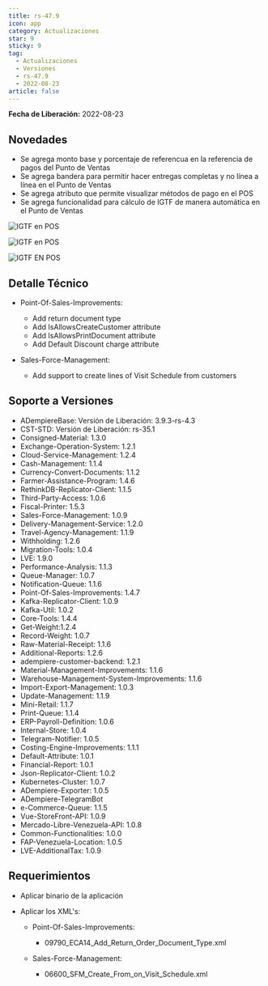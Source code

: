 ```yaml
---
title: rs-47.9
icon: app
category: Actualizaciones
star: 9
sticky: 9
tag:
  - Actualizaciones
  - Versiones
  - rs-47.9
  - 2022-08-23
article: false
---
```


**Fecha de Liberación:** 2022-08-23

## Novedades

- Se agrega monto base y porcentaje de referencua en la referencia de pagos del Punto de Ventas
- Se agrega bandera para permitir hacer entregas completas y no línea a línea en el Punto de Ventas
- Se agrega atributo que permite visualizar métodos de pago en el POS
- Se agrega funcionalidad para cálculo de IGTF de manera automática en el Punto de Ventas

![IGTF en POS](/assets/img/downloads/updates/resources/rs-47-9-fbtt.png)

![IGTF en POS](/assets/img/downloads/updates/resources/rs-47-9-fbtt-collect.gif)

![IGTF EN POS](/assets/img/downloads/updates/resources/rs-47-9-fbtt-generated.gif)

## Detalle Técnico

- Point-Of-Sales-Improvements:
  - Add return document type
  - Add IsAllowsCreateCustomer attribute
  - Add IsAllowsPrintDocument attribute
  - Add Default Discount charge attribute

- Sales-Force-Management:

  - Add support to create lines of Visit Schedule from customers


## Soporte a Versiones

- ADempiereBase: Versión de Liberación: 3.9.3-rs-4.3
- CST-STD: Versión de Liberación: rs-35.1
- Consigned-Material: 1.3.0
- Exchange-Operation-System: 1.2.1
- Cloud-Service-Management: 1.2.4
- Cash-Management: 1.1.4
- Currency-Convert-Documents: 1.1.2
- Farmer-Assistance-Program: 1.4.6
- RethinkDB-Replicator-Client: 1.1.5
- Third-Party-Access: 1.0.6
- Fiscal-Printer: 1.5.3
- Sales-Force-Management: 1.0.9
- Delivery-Management-Service: 1.2.0
- Travel-Agency-Management: 1.1.9
- Withholding: 1.2.6
- Migration-Tools: 1.0.4
- LVE: 1.9.0
- Performance-Analysis: 1.1.3
- Queue-Manager: 1.0.7
- Notification-Queue: 1.1.6
- Point-Of-Sales-Improvements: 1.4.7
- Kafka-Replicator-Client: 1.0.9
- Kafka-Util: 1.0.2
- Core-Tools: 1.4.4
- Get-Weight:1.2.4
- Record-Weight: 1.0.7
- Raw-Material-Receipt: 1.1.6
- Additional-Reports: 1.2.6
- adempiere-customer-backend: 1.2.1
- Material-Management-Improvements: 1.1.6
- Warehouse-Management-System-Improvements: 1.1.6
- Import-Export-Management: 1.0.3
- Update-Management: 1.1.9
- Mini-Retail: 1.1.7
- Print-Queue: 1.1.4
- ERP-Payroll-Definition: 1.0.6
- Internal-Store: 1.0.4
- Telegram-Notifier: 1.0.5
- Costing-Engine-Improvements: 1.1.1
- Default-Attribute: 1.0.1
- Financial-Report: 1.0.1
- Json-Replicator-Client: 1.0.2
- Kubernetes-Cluster: 1.0.7
- ADempiere-Exporter: 1.0.5
- ADempiere-TelegramBot
- e-Commerce-Queue: 1.1.5
- Vue-StoreFront-API: 1.0.9
- Mercado-Libre-Venezuela-API: 1.0.8
- Common-Functionalities: 1.0.0
- FAP-Venezuela-Location: 1.0.5
- LVE-AdditionalTax: 1.0.9

## Requerimientos

- Aplicar binario de la aplicación
- Aplicar los XML's:

  - Point-Of-Sales-Improvements:
    - 09790_ECA14_Add_Return_Order_Document_Type.xml

  - Sales-Force-Management:
    - 06600_SFM_Create_From_on_Visit_Schedule.xml


